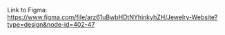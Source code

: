 Link to Figma: https://www.figma.com/file/arz61uBwbHDtNYhinkyhZH/Jewelry-Website?type=design&node-id=402-47